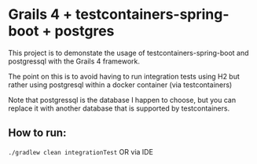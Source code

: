 # Grails 4 + testcontainers-spring-boot + postgres 
This project is to demonstate the usage of testcontainers-spring-boot and postgressql with the Grails 4 framework.

The point on this is to avoid having to run integration tests using H2 but rather using postgresql within a docker container (via testcontainers)

Note that postgressql is the database I happen to choose, but you can replace it with another database that is supported by testcontainers.  

## How to run:
`./gradlew clean integrationTest`
OR
via IDE




